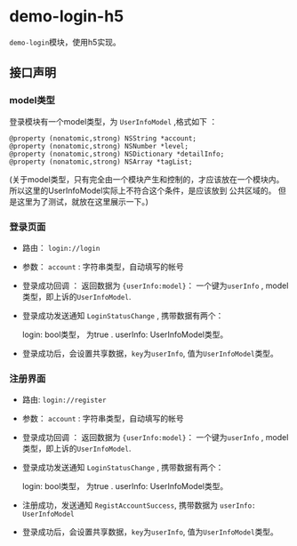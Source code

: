 # demo-login-h5

`demo-login`模块，使用h5实现。

## 接口声明

### model类型

登录模块有一个model类型，为 `UserInfoModel` ,格式如下 ：

    @property (nonatomic,strong) NSString *account; 
    @property (nonatomic,strong) NSNumber *level;
    @property (nonatomic,strong) NSDictionary *detailInfo;
    @property (nonatomic,strong) NSArray *tagList;

(关于model类型，只有完全由一个模块产生和控制的，才应该放在一个模块内。 所以这里的UserInfoModel实际上不符合这个条件，是应该放到 公共区域的。 但是这里为了测试，就放在这里展示一下。)

### 登录页面

* 路由： `login://login`
* 参数： `account` : 字符串类型，自动填写的帐号
* 登录成功回调 ： 返回数据为 `{userInfo:model}`： 一个键为`userInfo` , model类型，即上诉的`UserInfoModel`.
* 登录成功发送通知 `LoginStatusChange` , 携带数据有两个：

    login: bool类型， 为true .
    userInfo: UserInfoModel类型。

* 登录成功后，会设置共享数据，`key`为`userInfo`, 值为`UserInfoModel`类型。

### 注册界面

* 路由: `login://register`
* 参数： `account` : 字符串类型，自动填写的帐号
* 登录成功回调 ： 返回数据为 `{userInfo:model}`： 一个键为`userInfo` , model类型，即上诉的`UserInfoModel`.
* 登录成功发送通知 `LoginStatusChange` , 携带数据有两个：

    login: bool类型， 为true .
    userInfo: UserInfoModel类型。

* 注册成功，发送通知 `RegistAccountSuccess`, 携带数据为 `userInfo: UserInfoModel`
* 登录成功后，会设置共享数据，`key`为`userInfo`, 值为`UserInfoModel`类型。
